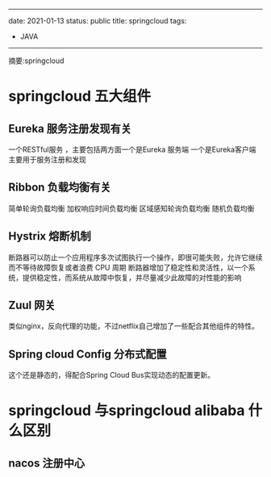 
---
date: 2021-01-13
status: public
title: springcloud
tags:
  - JAVA
---

摘要:springcloud
<!--more-->
# springcloud 五大组件
## Eureka 服务注册发现有关
一个RESTful服务 ，主要包括两方面一个是Eureka 服务端 一个是Eureka客户端 主要用于服务注册和发现

## Ribbon 负载均衡有关
简单轮询负载均衡
加权响应时间负载均衡
区域感知轮询负载均衡
随机负载均衡

## Hystrix 熔断机制
断路器可以防止一个应用程序多次试图执行一个操作，即很可能失败，允许它继续而不等待故障恢复或者浪费 CPU 周期
断路器增加了稳定性和灵活性，以一个系统，提供稳定性，而系统从故障中恢复，并尽量减少此故障的对性能的影响

## Zuul 网关
类似nginx，反向代理的功能，不过netflix自己增加了一些配合其他组件的特性。

## Spring cloud Config 分布式配置
这个还是静态的，得配合Spring Cloud Bus实现动态的配置更新。

# springcloud 与springcloud alibaba 什么区别
## nacos 注册中心  
## 